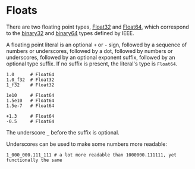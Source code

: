 # Floats

There are two floating point types, [Float32](http://crystal-lang.org/api/Float32.html) and [Float64](http://crystal-lang.org/api/Float64.html),
which correspond to the [binary32](http://en.wikipedia.org/wiki/Single_precision_floating-point_format)
and [binary64](http://en.wikipedia.org/wiki/Double_precision_floating-point_format)
types defined by IEEE.

A floating point literal is an optional `+` or `-` sign, followed by
a sequence of numbers or underscores, followed by a dot,
followed by numbers or underscores, followed by an optional exponent suffix,
followed by an optional type suffix. If no suffix is present, the literal's type is `Float64`.

```crystal
1.0      # Float64
1.0_f32  # Float32
1_f32    # Float32

1e10     # Float64
1.5e10   # Float64
1.5e-7   # Float64

+1.3     # Float64
-0.5     # Float64
```

The underscore `_` before the suffix is optional.

Underscores can be used to make some numbers more readable:

```crystal
1_000_000.111_111 # a lot more readable than 1000000.111111, yet functionally the same
```
